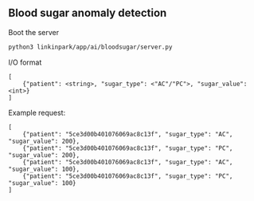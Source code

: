 Blood sugar anomaly detection
---

Boot the server
```sh
python3 linkinpark/app/ai/bloodsugar/server.py
```

I/O format
```
[
    {"patient": <string>, "sugar_type": <"AC"/"PC">, "sugar_value": <int>}
]
```

Example request:
```
[
    {"patient": "5ce3d00b401076069ac8c13f", "sugar_type": "AC", "sugar_value": 200}, 
    {"patient": "5ce3d00b401076069ac8c13f", "sugar_type": "PC", "sugar_value": 200},
    {"patient": "5ce3d00b401076069ac8c13f", "sugar_type": "AC", "sugar_value": 100},
    {"patient": "5ce3d00b401076069ac8c13f", "sugar_type": "PC", "sugar_value": 100}
]
```

